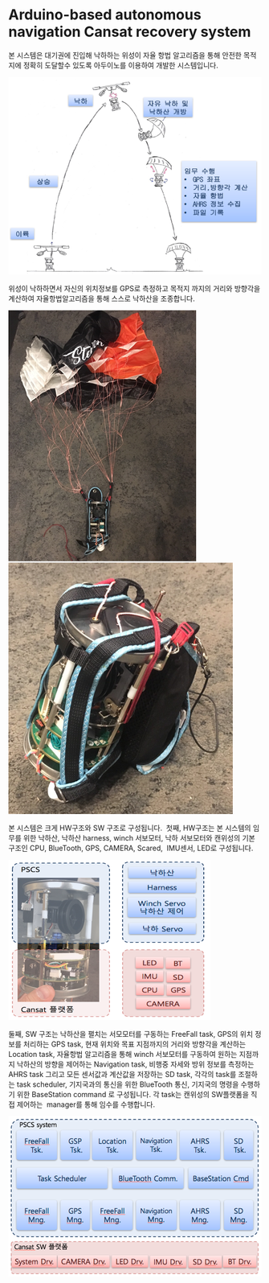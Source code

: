 # Arduino-based autonomous navigation Cansat recovery system

본 시스템은 대기권에 진입해 낙하하는 위성이 자율 항법 알고리즘을 통해 안전한 목적지에 정확히 도달할수 있도록 아두이노를 이용하여 개발한 시스템입니다. 

![](https://github.com/BROWN1213/PSCS/blob/master/image/PSCS.png)

위성이 낙하하면서 자신의 위치정보를 GPS로 측정하고 목적지 까지의 거리와 방향각을 계산하여 자율항법알고리즘을 통해 스스로 낙하산을 조종합니다.  

![](https://github.com/BROWN1213/PSCS/blob/master/image/pscs1.png)
![](https://github.com/BROWN1213/PSCS/blob/master/image/pscs2.png)

본 시스템은 크게 HW구조와 SW 구조로 구성됩니다.  
첫째, HW구조는 본 시스템의 임무를 위한 낙하산, 낙하산 harness, winch 서보모터, 낙하 서보모터와 캔위성의 기본 구조인 CPU, BlueTooth, GPS, CAMERA, Scared,  IMU센서, LED로 구성됩니다.  

![](https://github.com/BROWN1213/PSCS/blob/master/image/PSCS4.png)

둘째, SW 구조는 낙하산을 펼치는 서모모터를 구동하는 FreeFall task, GPS의 위치 정보를 처리하는 GPS task, 현재 위치와 목표 지점까지의 거리와 방향각을 계산하는 Location task, 자율항법 알고리즘을 통해 winch 서보모터를 구동하여 원하는 지점까지 낙하산의 방향을 제어하는 Navigation task, 비행중 자세와 방위 정보를 측정하는 AHRS task 그리고 모든 센서값과 계산값을 저장하는 SD task, 각각의 task를 조절하는 task scheduler, 기지국과의 통신을 위한 BlueTooth 통신, 기지국의 명령을 수행하기 위한 BaseStation command 로 구성됩니다. 각 task는 캔위성의 SW플랫폼을 직접 제어하는  manager를 통해 임수를 수행합니다. 


![](https://github.com/BROWN1213/PSCS/blob/master/image/PSCS3.png)
